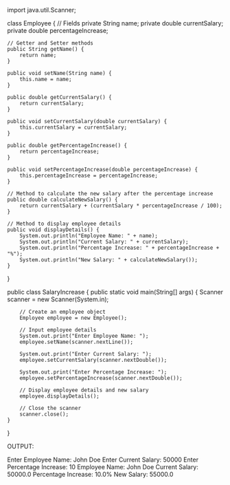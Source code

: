 import java.util.Scanner;

class Employee {
    // Fields
    private String name;
    private double currentSalary;
    private double percentageIncrease;

    // Getter and Setter methods
    public String getName() {
        return name;
    }

    public void setName(String name) {
        this.name = name;
    }

    public double getCurrentSalary() {
        return currentSalary;
    }

    public void setCurrentSalary(double currentSalary) {
        this.currentSalary = currentSalary;
    }

    public double getPercentageIncrease() {
        return percentageIncrease;
    }

    public void setPercentageIncrease(double percentageIncrease) {
        this.percentageIncrease = percentageIncrease;
    }

    // Method to calculate the new salary after the percentage increase
    public double calculateNewSalary() {
        return currentSalary + (currentSalary * percentageIncrease / 100);
    }

    // Method to display employee details
    public void displayDetails() {
        System.out.println("Employee Name: " + name);
        System.out.println("Current Salary: " + currentSalary);
        System.out.println("Percentage Increase: " + percentageIncrease + "%");
        System.out.println("New Salary: " + calculateNewSalary());
    }
}

public class SalaryIncrease {
    public static void main(String[] args) {
        Scanner scanner = new Scanner(System.in);

        // Create an employee object
        Employee employee = new Employee();

        // Input employee details
        System.out.print("Enter Employee Name: ");
        employee.setName(scanner.nextLine());

        System.out.print("Enter Current Salary: ");
        employee.setCurrentSalary(scanner.nextDouble());

        System.out.print("Enter Percentage Increase: ");
        employee.setPercentageIncrease(scanner.nextDouble());

        // Display employee details and new salary
        employee.displayDetails();

        // Close the scanner
        scanner.close();
    }
}


OUTPUT:

Enter Employee Name: John Doe
Enter Current Salary: 50000
Enter Percentage Increase: 10
Employee Name: John Doe
Current Salary: 50000.0
Percentage Increase: 10.0%
New Salary: 55000.0
